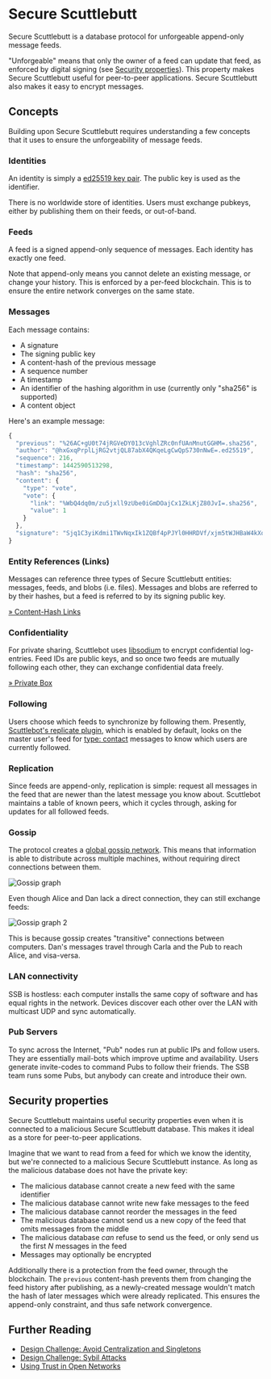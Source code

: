 # Secure Scuttlebutt

Secure Scuttlebutt is a database protocol for unforgeable append-only message feeds.

"Unforgeable" means that only the owner of a feed can update that feed, as enforced by digital signing (see [Security properties](#security-properties)).
This property makes Secure Scuttlebutt useful for peer-to-peer applications.
Secure Scuttlebutt also makes it easy to encrypt messages.

## Concepts

Building upon Secure Scuttlebutt requires understanding a few concepts that it uses to ensure the unforgeability of message feeds.

### Identities

An identity is simply a [ed25519 key pair](http://ed25519.cr.yp.to/).
The public key is used as the identifier.

There is no worldwide store of identities.
Users must exchange pubkeys, either by publishing them on their feeds, or out-of-band.

### Feeds

A feed is a signed append-only sequence of messages.
Each identity has exactly one feed.

Note that append-only means you cannot delete an existing message, or change your history.
This is enforced by a per-feed blockchain.
This is to ensure the entire network converges on the same state.

### Messages

Each message contains:

- A signature
- The signing public key
- A content-hash of the previous message
- A sequence number
- A timestamp
- An identifier of the hashing algorithm in use (currently only "sha256" is supported)
- A content object
  
Here's an example message:

```js
{
  "previous": "%26AC+gU0t74jRGVeDY013cVghlZRc0nfUAnMnutGGHM=.sha256",
  "author": "@hxGxqPrplLjRG2vtjQL87abX4QKqeLgCwQpS730nNwE=.ed25519",
  "sequence": 216,
  "timestamp": 1442590513298,
  "hash": "sha256",
  "content": {
    "type": "vote",
    "vote": {
      "link": "%WbQ4dq0m/zu5jxll9zUbe0iGmDOajCx1ZkLKjZ80JvI=.sha256",
      "value": 1
    }
  },
  "signature": "Sjq1C3yiKdmi1TWvNqxIk1ZQBf4pPJYl0HHRDVf/xjm5tWJHBaW4kXo6mHPcUMbJYUtc03IvPwVqB+BMnBgmAQ==.sig.ed25519"
}
```

### Entity References (Links)

Messages can reference three types of Secure Scuttlebutt entities: messages, feeds, and blobs (i.e. files).
Messages and blobs are referred to by their hashes, but a feed is referred to by its signing public key.

[&raquo; Content-Hash Links](https://ssbc.github.io/docs/ssb/linking.html)

### Confidentiality

For private sharing, Scuttlebot uses [libsodium](http://doc.libsodium.org/) to encrypt confidential log-entries.
Feed IDs are public keys, and so once two feeds are mutually following each other, they can exchange confidential data freely.

[&raquo; Private Box](https://ssbc.github.io/docs/ssb/end-to-end-encryption.html)

### Following

Users choose which feeds to synchronize by following them.
Presently, [Scuttlebot's replicate plugin](https://ssbc.github.io/scuttlebot/plugins/replicate.html), which is enabled by default, looks on the master user's feed for [type: contact](https://ssbc.github.io/ssb-msg-schemas) messages to know which users are currently followed.

### Replication

Since feeds are append-only, replication is simple: request all messages in the feed that are newer than the latest message you know about.
Scuttlebot maintains a table of known peers, which it cycles through, asking for updates for all followed feeds.

### Gossip

The protocol creates a [global gossip network](https://en.wikipedia.org/wiki/Gossip_protocol).
This means that information is able to distribute across multiple machines, without requiring direct connections between them.

![Gossip graph](https://ssbc.github.io/docs/gossip-graph1.png)

Even though Alice and Dan lack a direct connection, they can still exchange feeds:

![Gossip graph 2](https://ssbc.github.io/docs/gossip-graph2.png)

This is because gossip creates "transitive" connections between computers.
Dan's messages travel through Carla and the Pub to reach Alice, and visa-versa.

### LAN connectivity

SSB is hostless: each computer installs the same copy of software and has equal rights in the network.
Devices discover each other over the LAN with multicast UDP and sync automatically.

### Pub Servers

To sync across the Internet, "Pub" nodes run at public IPs and follow users.
They are essentially mail-bots which improve uptime and availability.
Users generate invite-codes to command Pubs to follow their friends.
The SSB team runs some Pubs, but anybody can create and introduce their own.

## Security properties

Secure Scuttlebutt maintains useful security properties even when it is connected to a malicious Secure Scuttlebutt database.
This makes it ideal as a store for peer-to-peer applications.

Imagine that we want to read from a feed for which we know the identity, but we're connected to a malicious Secure Scuttlebutt instance.
As long as the malicious database does not have the private key:

- The malicious database cannot create a new feed with the same identifier
- The malicious database cannot write new fake messages to the feed
- The malicious database cannot reorder the messages in the feed
- The malicious database cannot send us a new copy of the feed that omits messages from the middle
- The malicious database *can* refuse to send us the feed, or only send us the first *N* messages in the feed
- Messages may optionally be encrypted

Additionally there is a protection from the feed owner, through the blockchain.
The `previous` content-hash prevents them from changing the feed history after publishing, as a newly-created message wouldn't match the hash of later messages which were already replicated.
This ensures the append-only constraint, and thus safe network convergence.

## Further Reading

- [Design Challenge: Avoid Centralization and Singletons](https://ssbc.github.io/docs/articles/design-challenge-avoid-centralization-and-singletons.html)
- [Design Challenge: Sybil Attacks](https://ssbc.github.io/docs/articles/design-challenge-sybil-attack.html)
- [Using Trust in Open Networks](https://ssbc.github.io/docs/articles/using-trust-in-open-networks.html)
